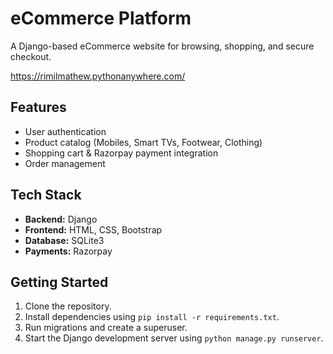 # eCommerce Platform

A Django-based eCommerce website for browsing, shopping, and secure checkout.

https://rimilmathew.pythonanywhere.com/

## Features
- User authentication  
- Product catalog (Mobiles, Smart TVs, Footwear, Clothing)  
- Shopping cart & Razorpay payment integration  
- Order management  

## Tech Stack
- **Backend:** Django  
- **Frontend:** HTML, CSS, Bootstrap  
- **Database:** SQLite3  
- **Payments:** Razorpay

## Getting Started
1. Clone the repository.
2. Install dependencies using `pip install -r requirements.txt`.
3. Run migrations and create a superuser.
4. Start the Django development server using `python manage.py runserver`.
